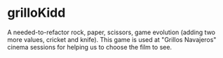 # grilloKidd
A needed-to-refactor rock, paper, scissors, game evolution (adding two more values, cricket and knife).
This game is used at "Grillos Navajeros" cinema sessions for helping us to choose the film to see.
